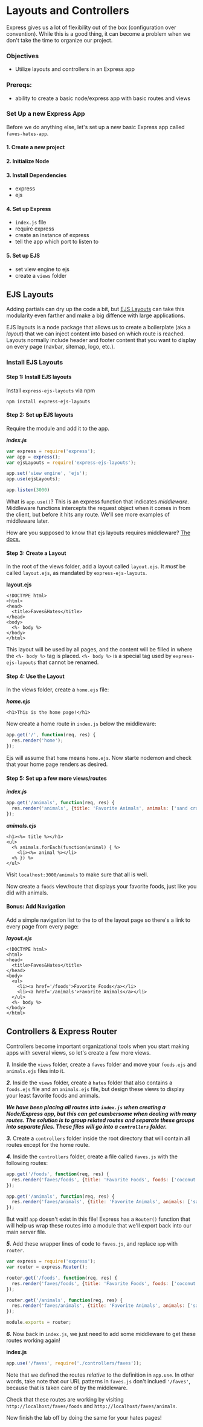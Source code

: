 # Layouts and Controllers

Express gives us a lot of flexibility out of the box \(configuration over convention\). While this is a good thing, it can become a problem when we don't take the time to organize our project.

### Objectives

* Utilize layouts and controllers in an Express app

### Prereqs:

* ability to create a basic node/express app with basic routes and views

### Set Up a new Express App

Before we do anything else, let's set up a new basic Express app called `faves-hates-app`.

#### 1. Create a new project

#### 2. Initialize Node

#### 3. Install Dependencies

* express
* ejs

#### 4. Set up Express

* `index.js` file
* require express
* create an instance of express
* tell the app which port to listen to

#### 5. Set up EJS

* set view engine to ejs
* create a `views` folder

## EJS Layouts

Adding partials can dry up the code a bit, but [EJS Layouts](https://www.npmjs.com/package/express-ejs-layouts) can take this modularity even farther and make a big diffence with large applications.

EJS layouts is a node package that allows us to create a boilerplate \(aka a _layout_\) that we can inject content into based on which route is reached. Layouts normally include header and footer content that you want to display on every page \(navbar, sitemap, logo, etc.\).

### Install EJS Layouts

#### Step 1: Install EJS layouts

Install `express-ejs-layouts` via npm

```text
npm install express-ejs-layouts
```

#### Step 2: Set up EJS layouts

Require the module and add it to the app.

_**index.js**_

```javascript
var express = require('express');
var app = express();
var ejsLayouts = require('express-ejs-layouts');

app.set('view engine', 'ejs');
app.use(ejsLayouts);

app.listen(3000)
```

What is `app.use()`? This is an express function that indicates _middleware_. Middleware functions intercepts the request object when it comes in from the client, but before it hits any route. We'll see more examples of middleware later.

How are you supposed to know that ejs layouts requires middleware? [The docs.](https://www.npmjs.com/package/express-ejs-layouts)

#### Step 3: Create a Layout

In the root of the views folder, add a layout called `layout.ejs`. It _must_ be called `layout.ejs`, as mandated by `express-ejs-layouts`.

**layout.ejs**

```markup
<!DOCTYPE html>
<html>
<head>
  <title>Faves&Hates</title>
</head>
<body>
  <%- body %>
</body>
</html>
```

This layout will be used by all pages, and the content will be filled in where the `<%- body %>` tag is placed. `<%- body %>` is a special tag used by `express-ejs-layouts` that cannot be renamed.

#### Step 4: Use the Layout

In the views folder, create a `home.ejs` file:

_**home.ejs**_

```markup
<h1>This is the home page!</h1>
```

Now create a home route in `index.js` below the middleware:

```javascript
app.get('/', function(req, res) {
  res.render('home');
});
```

Ejs will assume that `home` means `home.ejs`. Now starte nodemon and check that your home page renders as desired.

#### Step 5: Set up a few more views/routes

_**index.js**_

```javascript
app.get('/animals', function(req, res) {
  res.render('animals', {title: 'Favorite Animals', animals: ['sand crab', 'corny joke dog']})
});
```

_**animals.ejs**_

```markup
<h1><%= title %></h1>
<ul>
  <% animals.forEach(function(animal) { %>
    <li><%= animal %></li>
  <% }) %>
</ul>
```

Visit `localhost:3000/animals` to make sure that all is well.

Now create a `foods` view/route that displays your favorite foods, just like you did with animals.

#### Bonus: Add Navigation

Add a simple navigation list to the to of the layout page so there's a link to every page from every page:

_**layout.ejs**_

```markup
<!DOCTYPE html>
<html>
<head>
  <title>Faves&Hates</title>
</head>
<body>
  <ul>
    <li><a href='/foods'>Favorite Foods</a></li>
    <li><a href='/animals'>Favorite Animals</a></li>
  </ul>
  <%- body %>
</body>
</html>
```

## Controllers & Express Router

Controllers become important organizational tools when you start making apps with several views, so let's create a few more views.

_**1.**_ Inside the `views` folder, create a `faves` folder and move your `foods.ejs` and `animals.ejs` files into it.

_**2.**_ Inside the `views` folder, create a `hates` folder that also contains a `foods.ejs` file and an `animals.ejs` file, but design these views to display your least favorite foods and animals.

_**We have been placing all routes into `index.js` when creating a Node/Express app, but this can get cumbersome when dealing with many routes. The solution is to group related routes and separate these groups into separate files. These files will go into a `controllers` folder.**_

_**3.**_ Create a `controllers` folder inside the root directory that will contain all routes except for the home route.

_**4.**_ Inside the `controllers` folder, create a file called `faves.js` with the following routes:

```javascript
app.get('/foods', function(req, res) {
  res.render('faves/foods', {title: 'Favorite Foods', foods: ['coconut', 'avocado']});
});

app.get('/animals', function(req, res) {
  res.render('faves/animals', {title: 'Favorite Animals', animals: ['sand crab', 'corny joke dog']})
});
```

But wait! `app` doesn't exist in this file! Express has a `Router()` function that will help us wrap these routes into a module that we'll export back into our main server file.

_**5.**_ Add these wrapper lines of code to `faves.js`, and replace `app` with `router`.

```javascript
var express = require('express');
var router = express.Router();

router.get('/foods', function(req, res) {
  res.render('faves/foods', {title: 'Favorite Foods', foods: ['coconut', 'avocado']});
});

router.get('/animals', function(req, res) {
  res.render('faves/animals', {title: 'Favorite Animals', animals: ['sand crab', 'corny joke dog']})
});

module.exports = router;
```

_**6.**_ Now back in `index.js`, we just need to add some middleware to get these routes working again!

**index.js**

```javascript
app.use('/faves', require('./controllers/faves'));
```

Note that we defined the routes _relative_ to the definition in `app.use`. In other words, take note that our URL patterns in `faves.js` don't inclued `'/faves'`, because that is taken care of by the middleware.

Check that these routes are working by visiting `http://localhost/faves/foods` and `http://localhost/faves/animals`.

Now finish the lab off by doing the same for your hates pages!

